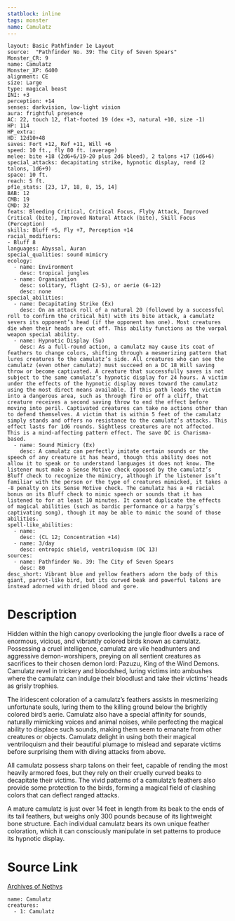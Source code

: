 ```yaml
---
statblock: inline
tags: monster
name: Camulatz
---
```

```statblock
layout: Basic Pathfinder 1e Layout
source:  "Pathfinder No. 39: The City of Seven Spears"
Monster_CR: 9
name: Camulatz
Monster_XP: 6400
alignment: CE
size: Large
type: magical beast
INI: +3
perception: +14
senses: darkvision, low-light vision
aura: frightful presence
AC: 22, touch 12, flat-footed 19 (dex +3, natural +10, size -1)
HP: 114
HP_extra: 
HD: 12d10+48
saves: Fort +12, Ref +11, Will +6
speed: 10 ft., fly 80 ft. (average)
melee: bite +18 (2d6+6/19-20 plus 2d6 bleed), 2 talons +17 (1d6+6)
special_attacks: decapitating strike, hypnotic display, rend (2 talons, 1d6+9)
space: 10 ft.
reach: 5 ft.
pf1e_stats: [23, 17, 18, 8, 15, 14]
BAB: 12
CMB: 19
CMD: 32
feats: Bleeding Critical, Critical Focus, Flyby Attack, Improved Critical (bite), Improved Natural Attack (bite), Skill Focus (Perception)
skills: Bluff +5, Fly +7, Perception +14
racial_modifiers:
- Bluff 8
languages: Abyssal, Auran
special_qualities: sound mimicry
ecology:
  - name: Environment
    desc: tropical jungles
  - name: Organisation
    desc: solitary, flight (2-5), or aerie (6-12)
    desc: none
special_abilities:
  - name: Decapitating Strike (Ex)
    desc: On an attack roll of a natural 20 (followed by a successful roll to confirm the critical hit) with its bite attack, a camulatz severs its opponent’s head (if the opponent has one). Most creatures die when their heads are cut off. This ability functions as the vorpal weapon special ability.
  - name: Hypnotic Display (Su)
    desc: As a full-round action, a camulatz may cause its coat of feathers to change colors, shifting through a mesmerizing pattern that lures creatures to the camulatz’s side. All creatures who can see the camulatz (even other camulatz) must succeed on a DC 18 Will saving throw or become captivated. A creature that successfully saves is not subject to the same camulatz’s hypnotic display for 24 hours. A victim under the effects of the hypnotic display moves toward the camulatz using the most direct means available. If this path leads the victim into a dangerous area, such as through fire or off a cliff, that creature receives a second saving throw to end the effect before moving into peril. Captivated creatures can take no actions other than to defend themselves. A victim that is within 5 feet of the camulatz simply stands and offers no resistance to the camulatz’s attacks. This effect lasts for 1d6 rounds. Sightless creatures are not affected. This is a mind-affecting pattern effect. The save DC is Charisma-based.
  - name: Sound Mimicry (Ex)
    desc: A camulatz can perfectly imitate certain sounds or the speech of any creature it has heard, though this ability does not allow it to speak or to understand languages it does not know. The listener must make a Sense Motive check opposed by the camulatz’s Bluff check to recognize the mimicry, although if the listener isn’t familiar with the person or the type of creatures mimicked, it takes a -8 penalty on its Sense Motive check. The camulatz has a +8 racial bonus on its Bluff check to mimic speech or sounds that it has listened to for at least 10 minutes. It cannot duplicate the effects of magical abilities (such as bardic performance or a harpy’s captivating song), though it may be able to mimic the sound of those abilities.
spell-like_abilities:
  - name:
    desc: (CL 12; Concentration +14)
  - name: 3/day
    desc: entropic shield, ventriloquism (DC 13)
sources:
  - name: Pathfinder No. 39: The City of Seven Spears
    desc: 80
desc_short: Vibrant blue and yellow feathers adorn the body of this giant, parrot-like bird, but its curved beak and powerful talons are instead adorned with dried blood and gore.
```
# Description
Hidden within the high canopy overlooking the jungle floor dwells a race of enormous, vicious, and vibrantly colored birds known as camulatz. Possessing a cruel intelligence, camulatz are vile headhunters and aggressive demon-worshipers, preying on all sentient creatures as sacrifices to their chosen demon lord: Pazuzu, King of the Wind Demons. Camulatz revel in trickery and bloodshed, luring victims into ambushes where the camulatz can indulge their bloodlust and take their victims’ heads as grisly trophies.

The iridescent coloration of a camulatz’s feathers assists in mesmerizing unfortunate souls, luring them to the killing ground below the brightly colored bird’s aerie. Camulatz also have a special affinity for sounds, naturally mimicking voices and animal noises, while perfecting the magical ability to displace such sounds, making them seem to emanate from other creatures or objects. Camulatz delight in using both their magical ventriloquism and their beautiful plumage to mislead and separate victims before surprising them with diving attacks from above.

All camulatz possess sharp talons on their feet, capable of rending the most heavily armored foes, but they rely on their cruelly curved beaks to decapitate their victims. The vivid patterns of a camulatz’s feathers also provide some protection to the birds, forming a magical field of clashing colors that can deflect ranged attacks.

A mature camulatz is just over 14 feet in length from its beak to the ends of its tail feathers, but weighs only 300 pounds because of its lightweight bone structure. Each individual camulatz bears its own unique feather coloration, which it can consciously manipulate in set patterns to produce its hypnotic display.
# Source Link
[Archives of Nethys](https://aonprd.com/MonsterDisplay.aspx?ItemName=Camulatz)
```encounter-table
name: Camulatz
creatures:
  - 1: Camulatz
```
